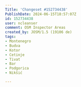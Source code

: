 ```yaml
---
Title: 'Changeset #152734438'
PublishDate: 2024-06-15T18:57:07Z
id: 152734438
user: ncleanser
comment: OSM Inspector Areas
created_by: JOSM/1.5 (19106 de)
tags:
- Montenegro
- Budva
- Kotor
- Cetinje
- Tivat
- Bar
- Podgorica
- Nikšić

---
```


